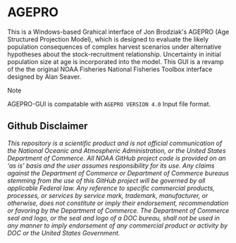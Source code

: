﻿# AGEPRO

This is a Windows-based Grahical interface of Jon Brodziak's AGEPRO (Age Structured Projection Model), which is designed to evaluate the likely population consequences of complex harvest scenarios under alternative hypotheses about the stock-recruitment relationship. Uncertainty in initial population size at age is incorporated into the model. This GUI is a revamp of the the original NOAA Fisheries National Fisheries Toolbox interface designed by Alan Seaver.

> [!NOTE]
> AGEPRO-GUI is compatable with `AGEPRO VERSION 4.0` Input file format.  


## Github Disclaimer

_This repository is a scientific product and is not official communication of the National Oceanic and Atmospheric Administration, or the United States Department of Commerce. All NOAA GitHub project code is provided on an ‘as is’ basis and the user assumes responsibility for its use. Any claims against the Department of Commerce or Department of Commerce bureaus stemming from the use of this GitHub project will be governed by all applicable Federal law. Any reference to specific commercial products, processes, or services by service mark, trademark, manufacturer, or otherwise, does not constitute or imply their endorsement, recommendation or favoring by the Department of Commerce. The Department of Commerce seal and logo, or the seal and logo of a DOC bureau, shall not be used in any manner to imply endorsement of any commercial product or activity by DOC or the United States Government._
